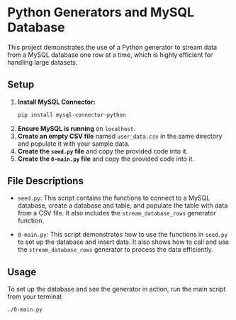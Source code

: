 # Python Generators and MySQL Database

This project demonstrates the use of a Python generator to stream data from a MySQL database one row at a time, which is highly efficient for handling large datasets.

## Setup

1.  **Install MySQL Connector:**
    ```sh
    pip install mysql-connector-python
    ```
2.  **Ensure MySQL is running** on `localhost`.
3.  **Create an empty CSV file** named `user_data.csv` in the same directory and populate it with your sample data.
4.  **Create the `seed.py` file** and copy the provided code into it.
5.  **Create the `0-main.py` file** and copy the provided code into it.

## File Descriptions

* `seed.py`: This script contains the functions to connect to a MySQL database, create a database and table, and populate the table with data from a CSV file. It also includes the `stream_database_rows` generator function.

* `0-main.py`: This script demonstrates how to use the functions in `seed.py` to set up the database and insert data. It also shows how to call and use the `stream_database_rows` generator to process the data efficiently.

## Usage

To set up the database and see the generator in action, run the main script from your terminal:

```sh
./0-main.py